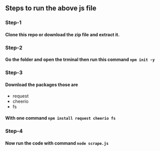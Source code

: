 ## Steps to run the above js file
### Step-1
#### Clone this repo or download the zip file and extract it.
### Step-2
#### Go the folder and open the trminal then run this command ``` npm init -y ```
### Step-3
#### Download the packages those are
<ul>
<li>request</li>
<li>cheerio</li>
<li>fs</li>
</ul>

#### With one command ``` npm install request cheerio fs ```
### Step-4
#### Now run the code with command  ``` node scrape.js ```
